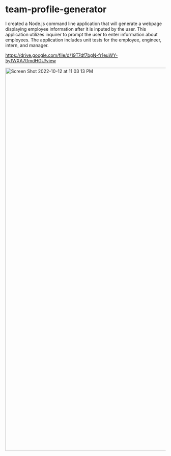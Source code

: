 # team-profile-generator
I created a Node.js command line application that will generate a webpage displaying employee information after it is inputed by the user. This application utilizes inquirer to prompt the user to enter information about employees. The application includes unit tests for the employee, engineer, intern, and manager. 

https://drive.google.com/file/d/19T7df7bgN-fr1euWY-5yfWXA7tfmdHGU/view

<img width="1199" alt="Screen Shot 2022-10-12 at 11 03 13 PM" src="https://user-images.githubusercontent.com/109631700/195506236-f1a65aba-dd31-40ad-b57b-27c76c395303.png">
